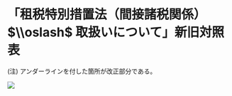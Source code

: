 # 「租税特別措置法（間接諸税関係） $\\oslash$ 取扱いについて」新旧対照表

(注) アンダーラインを付した箇所が改正部分である。

![](https://www.nta.go.jp/tmp/6a523c45-5657-42c4-9ab5-0049e74238bc/images/57e4bf8536851cecdd56bc031827b549a12a7351c38ae38a1166bd61a651f85e.jpg)